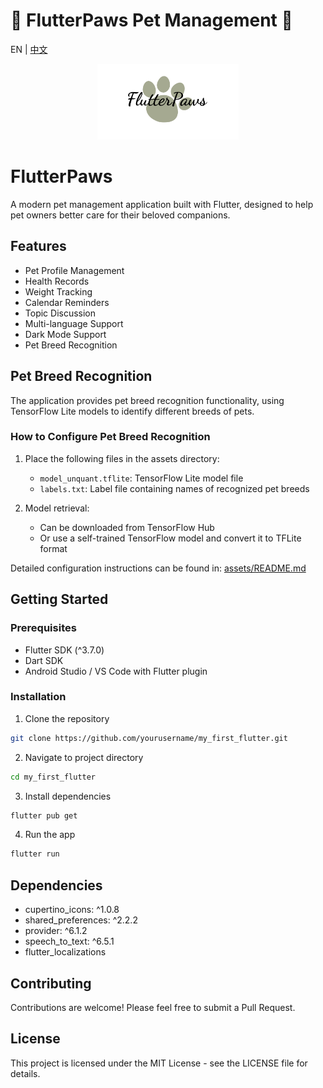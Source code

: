 # 🐾 FlutterPaws Pet Management 🐾

EN | [中文](README_zh.md)

<p align="center">
  <img src="./assets/logo.png" alt="FlutterPaws Logo" width="45%" />
</p>

# FlutterPaws

A modern pet management application built with Flutter, designed to help pet owners better care for their beloved companions.

## Features

- Pet Profile Management
- Health Records
- Weight Tracking
- Calendar Reminders
- Topic Discussion
- Multi-language Support
- Dark Mode Support
- Pet Breed Recognition

## Pet Breed Recognition

The application provides pet breed recognition functionality, using TensorFlow Lite models to identify different breeds of pets.

### How to Configure Pet Breed Recognition

1. Place the following files in the assets directory:
   - `model_unquant.tflite`: TensorFlow Lite model file
   - `labels.txt`: Label file containing names of recognized pet breeds

2. Model retrieval:
   - Can be downloaded from TensorFlow Hub
   - Or use a self-trained TensorFlow model and convert it to TFLite format

Detailed configuration instructions can be found in: [assets/README.md](assets/README.md)

## Getting Started

### Prerequisites

- Flutter SDK (^3.7.0)
- Dart SDK
- Android Studio / VS Code with Flutter plugin

### Installation

1. Clone the repository
```bash
git clone https://github.com/yourusername/my_first_flutter.git
```

2. Navigate to project directory
```bash
cd my_first_flutter
```

3. Install dependencies
```bash
flutter pub get
```

4. Run the app
```bash
flutter run
```

## Dependencies

- cupertino_icons: ^1.0.8
- shared_preferences: ^2.2.2
- provider: ^6.1.2
- speech_to_text: ^6.5.1
- flutter_localizations

## Contributing

Contributions are welcome! Please feel free to submit a Pull Request.

## License

This project is licensed under the MIT License - see the LICENSE file for details.
